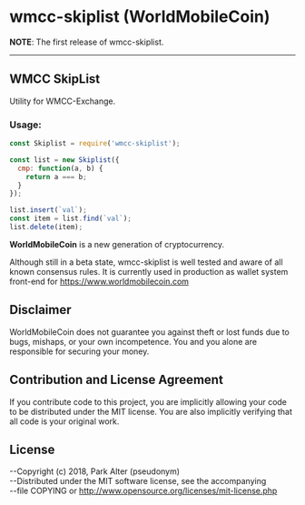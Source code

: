 # wmcc-skiplist (WorldMobileCoin)

__NOTE__: The first release of wmcc-skiplist.

---

## WMCC SkipList

Utility for WMCC-Exchange.

### Usage:
```js
const Skiplist = require('wmcc-skiplist');

const list = new Skiplist({
  cmp: function(a, b) {
    return a === b;
  }
});

list.insert(`val`);
const item = list.find(`val`);
list.delete(item);
```

**WorldMobileCoin** is a new generation of cryptocurrency.

Although still in a beta state, wmcc-skiplist is well tested and aware of all known
consensus rules. It is currently used in production as wallet system front-end 
for https://www.worldmobilecoin.com

## Disclaimer

WorldMobileCoin does not guarantee you against theft or lost funds due to bugs, mishaps,
or your own incompetence. You and you alone are responsible for securing your money.

## Contribution and License Agreement

If you contribute code to this project, you are implicitly allowing your code
to be distributed under the MIT license. You are also implicitly verifying that
all code is your original work.

## License

--Copyright (c) 2018, Park Alter (pseudonym)  
--Distributed under the MIT software license, see the accompanying  
--file COPYING or http://www.opensource.org/licenses/mit-license.php